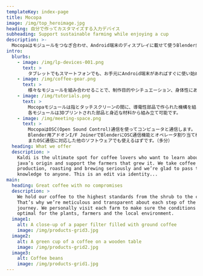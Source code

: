 ```yaml
---
templateKey: index-page
title: Mocopa
image: /img/top_heroimage.jpg
heading: 自分で作ってカスタマイズする入力デバイス
subheading: Support sustainable farming while enjoying a cup
description: >-
  Mocopaはモジュールをつなぎ合わせ、Android端末のディスプレイに載せて使うBlender向け入力デバイスです。多種多様なモジュールを目的にあわせ組み替えることで、自分だけのコントロールパネルが作れます。
intro:
  blurbs:
    - image: /img/lp-devices-001.png
      text: >
        タブレットでもスマートフォンでも、お手元にAndroid端末があればすぐに使い始められます。MocopaアプリはAndroid5.1.1以上に対応しています。複数台を同時に使うことも可能です。
    - image: /img/coffee-gear.png
      text: >
        様々なモジュールを組み合わせることで、制作目的やシチュエーション、身体性にあわせてカスタマイズすることができます。
    - image: /img/tutorials.png
      text: >
        Mocopaモジュールは指とタッチスクリーンの間に、導電性部品で作られた機構を組み込むことでモジュールへの操作をタップ・フリック・ドラッグ操作に変換します。
        各モジュールは3Dプリントされた部品と身近な材料から組み立て可能です。
    - image: /img/meeting-space.png
      text: >
        MocopaはOSC(Open Sound Control)通信を使ってコンピュータと通信します。
        Blender用アドオンI/F JoinerでBlenderにOSC通信機能とオペレータ割り当て機能を追加することで、Mocopaを使ってBlenderを操作することが可能になります。
        またOSC通信に対応した他のソフトウェアでも使えるはずです。（多分）
  heading: What we offer
  description: >
    Kaldi is the ultimate spot for coffee lovers who want to learn about their
    java’s origin and support the farmers that grew it. We take coffee
    production, roasting and brewing seriously and we’re glad to pass that
    knowledge to anyone. This is an edit via identity...
main:
  heading: Great coffee with no compromises
  description: >
    We hold our coffee to the highest standards from the shrub to the cup.
    That’s why we’re meticulous and transparent about each step of the coffee’s
    journey. We personally visit each farm to make sure the conditions are
    optimal for the plants, farmers and the local environment.
  image1:
    alt: A close-up of a paper filter filled with ground coffee
    image: /img/products-grid3.jpg
  image2:
    alt: A green cup of a coffee on a wooden table
    image: /img/products-grid2.jpg
  image3:
    alt: Coffee beans
    image: /img/products-grid1.jpg
---
```

